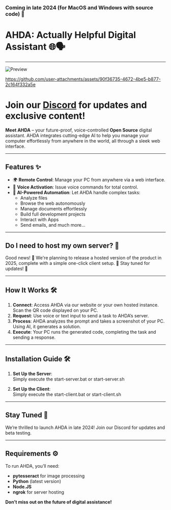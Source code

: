 ### Coming in late 2024 (for MacOS and Windows with source code) 🚀

# AHDA: Actually Helpful Digital Assistant 🌐🗣️
---
![Preview](https://github.com/user-attachments/assets/ab0fb4cd-7c0a-4361-a4ce-a1c7ce37b3a9)

https://github.com/user-attachments/assets/90f36735-4672-4be5-b877-2c164f332a5e


# Join our [Discord](https://discord.gg/eUdJ5xdw8Q) for updates and exclusive content!



**Meet AHDA** – your future-proof, voice-controlled **Open Source** digital assistant. AHDA integrates cutting-edge AI to help you manage your computer effortlessly from anywhere in the world, all through a sleek web interface.

---

## Features ✨
- 🌍 **Remote Control**: Manage your PC from anywhere via a web interface.
- 🎤 **Voice Activation**: Issue voice commands for total control.
- 💼 **AI-Powered Automation**: Let AHDA handle complex tasks:
  - Analyze files
  - Browse the web autonomously
  - Manage documents effortlessly
  - Build full development projects
  - Interact with Apps
  - Send emails, and much more...


---

## Do I need to host my own server? 🤔  
Good news! 🎉 We're planning to release a hosted version of the product in 2025, complete with a simple one-click client setup. 🚀 Stay tuned for updates! 👀  

--- 

## How It Works 🛠️

1. **Connect**: Access AHDA via our website or your own hosted instance. Scan the QR code displayed on your PC.
2. **Request**: Use voice or text input to send a task to AHDA’s server.
3. **Process**: AHDA analyzes the prompt and takes a screenshot of your PC. Using AI, it generates a solution.
4. **Execute**: Your PC runs the generated code, completing the task and sending a response.

---

## Installation Guide 🛠️

1. **Set Up the Server**:  
   Simply execute the start-server.bat or start-server.sh

2. **Set Up the Client**:  
   Simply execute the start-client.bat or start-client.sh

---

## Stay Tuned 🔮
We’re thrilled to launch AHDA in late 2024! Join our Discord for updates and beta testing.

---

## Requirements ⚙️
To run AHDA, you’ll need:
- **pytesseract** for image processing
- **Python** (latest version)
- **Node.JS**
- **ngrok** for server hosting

**Don’t miss out on the future of digital assistance!**
